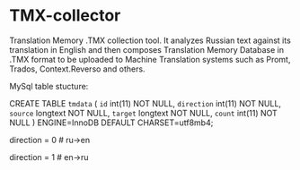# TMX-collector
Translation Memory .TMX collection tool.  It analyzes Russian text against its translation in English and then composes Translation Memory Database in .TMX format to be uploaded to Machine Translation systems such as Promt, Trados, Context.Reverso and others.

MySql table stucture:

CREATE TABLE `tmdata` (
  `id` int(11) NOT NULL,
  `direction` int(11) NOT NULL,
  `source` longtext NOT NULL,
  `target` longtext NOT NULL,
  `count` int(11) NOT NULL
) ENGINE=InnoDB DEFAULT CHARSET=utf8mb4;

direction = 0 # ru->en

direction = 1 # en->ru
